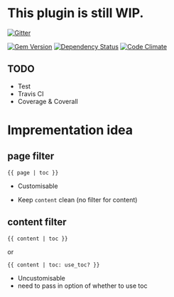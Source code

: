 # This plugin is still WIP.

[![Gitter](https://badges.gitter.im/Join%20Chat.svg)](https://gitter.im/toshimaru/jekyll-toc?utm_source=badge&utm_medium=badge&utm_campaign=pr-badge&utm_content=badge)

[![Gem Version](https://badge.fury.io/rb/jekyll-toc.svg)](http://badge.fury.io/rb/jekyll-toc)
[![Dependency Status](https://gemnasium.com/toshimaru/jekyll-toc.svg)](https://gemnasium.com/toshimaru/jekyll-toc)
[![Code Climate](https://codeclimate.com/github/toshimaru/jekyll-toc/badges/gpa.svg)](https://codeclimate.com/github/toshimaru/jekyll-toc)

## TODO
* Test
* Travis CI
* Coverage & Coverall

# Imprementation idea

## page filter
```
{{ page | toc }}
```

* Customisable
+ Keep `content` clean (no filter for content)

## content filter
```
{{ content | toc }}
```

or

```
{{ content | toc: use_toc? }}
```

* Uncustomisable
* need to pass in option of whether to use toc
